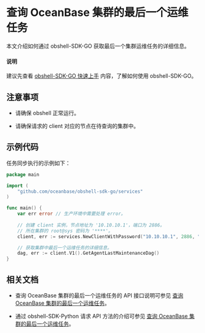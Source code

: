 # 查询 OceanBase 集群的最后一个运维任务

本文介绍如何通过 obshell-SDK-GO 获取最后一个集群运维任务的详细信息。

<main id="notice" type='explain'>
  <h4>说明</h4>
  <p>建议先查看 <a href='100.quickstart-of-go.md'>obshell-SDK-GO 快速上手</a> 内容，了解如何使用 obshell-SDK-GO。</p>
</main>

## 注意事项

* 请确保 obshell 正常运行。

* 请确保请求的 client 对应的节点在待查询的集群中。

## 示例代码

任务同步执行的示例如下：

```go
package main

import (
    "github.com/oceanbase/obshell-sdk-go/services"
)

func main() {
    var err error // 生产环境中需要处理 error。
    
    // 创建 client 实例，节点地址为 '10.10.10.1'，端口为 2886。
    // 所在集群的 root@sys 密码为 '****'。
    client, err := services.NewClientWithPassword("10.10.10.1", 2886, "***")

    // 获取集群中最后一个运维任务的详细信息。
    dag, err := client.V1().GetAgentLastMaintenanceDag()
}
```

## 相关文档

* 查询 OceanBase 集群的最后一个运维任务的 API 接口说明可参见 [查询 OceanBase 集群的最后一个运维任务](../../400.obshell-api-reference/2600.get-oceanbase-last-o-m-task.md)。

* 通过 obshell-SDK-Python 请求 API 方法的介绍可参见 [查询 OceanBase 集群的最后一个运维任务](../100.python/2600.get-oceanbase-last-o-m-task-of-python.md)。
